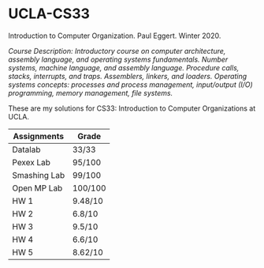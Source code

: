 # UCLA-CS33
Introduction to Computer Organization. Paul Eggert. Winter 2020.

*Course Description: Introductory course on computer architecture, assembly language, and operating systems fundamentals. Number systems, machine language, and assembly language. Procedure calls, stacks, interrupts, and traps. Assemblers, linkers, and loaders. Operating systems concepts: processes and process management, input/output (I/O) programming, memory management, file systems.*

These are my solutions for CS33: Introduction to Computer Organizations at UCLA.

Assignments | Grade
------------|-------
Datalab | 33/33
Pexex Lab | 95/100
Smashing Lab | 99/100
Open MP Lab | 100/100
HW 1 | 9.48/10
HW 2 | 6.8/10
HW 3 | 9.5/10
HW 4 | 6.6/10
HW 5 | 8.62/10
